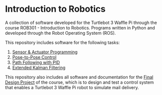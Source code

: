 # Introduction to Robotics

A collection of software developed for the Turtlebot 3 Waffle Pi through the course ROB301 - Introduction to Robotics.
Programs written in Python and developed through the Robot Operating System (ROS).

This repository includes software for the following tasks:
1. [Sensor & Actuator Programming](Lab1_Sensor_Actuator)
2. [Pose-to-Pose Control](Lab2_Pose_to_Pose_Control)
3. [Path Following with PID](Lab3_Path_Following)
4. [Extended Kalman Filtering](Lab4_Kalman_Filter)

This repository also includes all software and documentation for the [Final Design Project](Final_Design_Project) of the course, which is to design and test a control system that enables a Turtlebot 3 Waffle Pi robot to simulate mail delivery.
